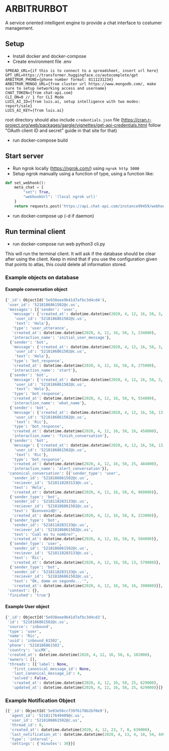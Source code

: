 # ARBITRURBOT

A service oriented intelligent engine to provide a chat interface to costumer management.

## Setup

* Install docker and docker-compose
* Create environment file .env
```
SPREAD_URL={if this is to connect to a spreadsheet, insert url here}
GPT_URL=https://transformer.huggingface.co/autocomplete/gpt
ARBITRUR_PHONE={phone number format: 8111231234}
ARBITRUR_MONGO_URL={from cluster url https://www.mongodb.com/, make sure to setup networking access and username}
CHAT_TOKEN={from chat-api.com}
CLI_ON=0 // 1 for CLI Mode
LUIS_AI_ID={from luis.ai, setup intelligence with two modes: report/sale}
LUIS_AI_KEY={from luis.ai}

```

root directory should also include `credentials.json` file (https://cran.r-project.org/web/packages/gargle/vignettes/get-api-credentials.html follow "OAuth client ID and secret" guide in that site for that)

* run docker-compose build

## Start server

* Run ngrok locally (https://ngrok.com/) using `ngrok http 5000`
* Setup ngrok manually using a function of type, using a function like:
```python
def set_webhook():
    meta_chat = {
        "set": True,
        "webhookUrl": '(local ngrok url)'
    }
    return requests.post('https://api.chat-api.com/instance99459/webhook?token=(chat_api_token)', data=meta_chat).json()
```
* run docker-compose up (-d if daemon)

## Run terminal client
* run docker-compose run web python3 cli.py

This will run the terminal client. It will ask if the database should be clear after using the client.
Keep in mind that if you use the configuration given that points to atlas, this could delete all information
stored.

### Example objects on database

#### Example conversation object
```python
{'_id': ObjectId('5e938eee9b41d7afbc3d4cd4'),
 'user_id': '5218186861502@c.us',
 'messages': [{'sender': 'user',
   'message': {'created_at': datetime.datetime(2020, 4, 12, 16, 58, 3, 234000),
    'user_id': '5218186861502@c.us',
    'text': 'Hola'},
   'type': 'user_utterance',
   'created_at': datetime.datetime(2020, 4, 12, 16, 58, 3, 234000),
   'interaction_name': 'initial_user_message'},
  {'sender': 'bot',
   'message': {'created_at': datetime.datetime(2020, 4, 12, 16, 58, 3, 234000),
    'user_id': '5218186861502@c.us',
    'text': 'Hola'},
   'type': 'bot_response',
   'created_at': datetime.datetime(2020, 4, 12, 16, 58, 8, 275000),
   'interaction_name': 'start'},
  {'sender': 'bot',
   'message': {'created_at': datetime.datetime(2020, 4, 12, 16, 58, 3, 234000),
    'user_id': '5218186861502@c.us',
    'text': 'Hola'},
   'type': 'bot_response',
   'created_at': datetime.datetime(2020, 4, 12, 16, 58, 9, 554000),
   'interaction_name': 'what_name'},
  {'sender': 'bot',
   'message': {'created_at': datetime.datetime(2020, 4, 12, 16, 58, 13, 439000),
    'user_id': '5218186861502@c.us',
    'text': 'Ric'},
   'type': 'bot_response',
   'created_at': datetime.datetime(2020, 4, 12, 16, 58, 16, 458000),
   'interaction_name': 'finish_conversation'},
  {'sender': 'bot',
   'message': {'created_at': datetime.datetime(2020, 4, 12, 16, 58, 13, 439000),
    'user_id': '5218186861502@c.us',
    'text': 'Ric'},
   'type': 'bot_response',
   'created_at': datetime.datetime(2020, 4, 12, 16, 58, 25, 484000),
   'interaction_name': 'alert_conversation'}],
 'canonical_conversation': [{'sender_type': 'user',
   'sender_id': '5218186861502@c.us',
   'reciever_id': '5218118283133@c.us',
   'text': 'Hola',
   'created_at': datetime.datetime(2020, 4, 12, 16, 58, 6, 969000)},
  {'sender_type': 'bot',
   'sender_id': '5218118283133@c.us',
   'reciever_id': '5218186861502@c.us',
   'text': 'Bienvenid@!',
   'created_at': datetime.datetime(2020, 4, 12, 16, 58, 8, 223000)},
  {'sender_type': 'bot',
   'sender_id': '5218118283133@c.us',
   'reciever_id': '5218186861502@c.us',
   'text': 'Cuál es tu nombre?',
   'created_at': datetime.datetime(2020, 4, 12, 16, 58, 9, 504000)},
  {'sender_type': 'user',
   'sender_id': '5218186861502@c.us',
   'reciever_id': '5218118283133@c.us',
   'text': 'Ric',
   'created_at': datetime.datetime(2020, 4, 12, 16, 58, 13, 579000)},
  {'sender_type': 'bot',
   'sender_id': '5218118283133@c.us',
   'reciever_id': '5218186861502@c.us',
   'text': "Ok, dame un segundo...'",
   'created_at': datetime.datetime(2020, 4, 12, 16, 58, 16, 398000)}],
 'context': {},
 'finished': 'true'}
```

#### Example User object
```python
{'_id': ObjectId('5e938eee9b41d7afbc3d4cd3'),
 'id': '5218186861502@c.us',
 'source': 'inbound',
 'type': 'user',
 'name': 'Ric',
 'uuid': 'inbound_61502',
 'phone': '5218186861502',
 'country': '🇲🇽MX',
 'created_at': datetime.datetime(2020, 4, 12, 16, 58, 6, 102000),
 'owners': [],
 'threads': [{'label': None,
   'first_canonical_message_id': None,
   'last_canonical_message_id': 4,
   'solved': False,
   'created_at': datetime.datetime(2020, 4, 12, 16, 58, 25, 629000),
   'updated_at': datetime.datetime(2020, 4, 12, 16, 58, 25, 629000)}]}
```

### Example Notification Object
```python
[{'_id': ObjectId('5e93e56ccf39f61f8b2bf0e9'),
  'agent_id': '5218117649489@c.us',
  'user_id': '5218186861502@c.us',
  'thread_id': 0,
  'created_at': datetime.datetime(2020, 4, 12, 23, 7, 8, 639000),
  'last_notification_at': datetime.datetime(2020, 4, 13, 4, 18, 54, 449000),
  'type': 'interval',
  'settings': {'minutes': 30}}]
```
